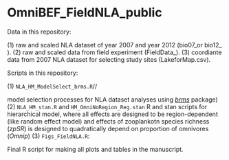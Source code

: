 # OmniBEF_FieldNLA_public
Data in this repository:

(1) raw and scaled NLA dataset of year 2007 and year 2012 (bio07_or bio12_ ).
(2) raw and scaled data from field experiment (FieldData_).
(3) coordiante data from 2007 NLA dataset for selecting study sites (LakeforMap.csv). 

Scripts in this repository:

(1) `NLA_HM_ModelSelect_brms.R`//

  model selection processes for NLA dataset analyses using [*brms*](https://github.com/paul-buerkner/brms) package)
(2) `NLA_HM_stan.R` and `HM_OmniNoRegion_Reg.stan`
  R and stan scripts for hierarchical model, where all effects are designed to be region-dependent (like random effect model) and effects of zooplankotn species richness (_zpSR_) is designed to quadratically depend on proportion of omnivores (_Omnip_)
(3) `Figs_FieldNLA.R`:

  Final R script for making all plots and tables in the manuscript. 
